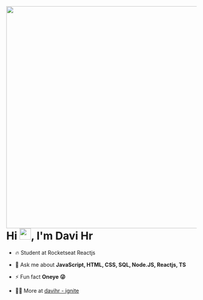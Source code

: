 <img align="right" height="590em" src="https://firebasestorage.googleapis.com/v0/b/aula-105.appspot.com/o/Drive%2F2022-10-27%20(2).png?alt=media&token=df6295ef-9b18-4b94-b133-e277ef9f8845"/>
<h1 align="left">Hi <img src="https://raw.githubusercontent.com/kaueMarques/kaueMarques/master/hi.gif" height="30px">, I'm Davi Hr</h1>


- 🔥 Student at Rocketseat Reactjs

- 💬 Ask me about **JavaScript, HTML, CSS, SQL, Node.JS, Reactjs, TS**

- ⚡ Fun fact **Oneye 😜**

- 👨‍💻 More at [davihr - ignite](https://startree.vercel.app)


<!--

<img width="490em" src="https://github-readme-twitter-gazf.vercel.app/api?id=maykbrito&layout=wide&show_reply=off&show_retweet=off" />


**maykbrito/maykbrito** is a ✨ _special_ ✨ repository because its `README.md` (this file) appears on your GitHub profile.

Here are some ideas to get you started:

- 🔭 I’m currently working on ...
- 🌱 I’m currently learning ...
- 👯 I’m looking to collaborate on ...
- 🤔 I’m looking for help with ...
- 💬 Ask me about ...
- 📫 How to reach me: ...
- 😄 Pronouns: ...
- ⚡ Fun fact: ...
-->
